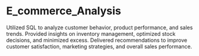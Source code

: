 # E_commerce_Analysis
Utilized SQL to analyze customer behavior, product performance, and sales trends. Provided insights on inventory management, optimized stock decisions, and minimized excess. Delivered recommendations to improve customer satisfaction, marketing strategies, and overall sales performance.
